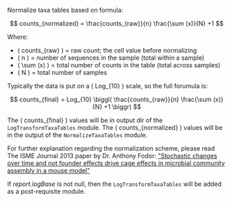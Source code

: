 
Normalize taxa tables based on formula:

$$ counts_{normalized} = \frac{counts_{raw}}{n} \frac{\sum (x)}{N} +1 $$

Where:                             			

* \( counts_{raw} \) = raw count; the cell value before normalizing 
* \( n \) = number of sequences in the sample (total within a sample)
* \( \sum (x) \) = total number of counts in the table (total across samples)
* \( N \) = total number of samples



Typically the data is put on a \( Log_{10} \) scale, so the full forumula is:

$$ counts_{final} = Log_{10} \biggl( \frac{counts_{raw}}{n} \frac{\sum (x)}{N} +1 \biggr) $$

The \( counts_{final} \) values will be in output dir of the `LogTransformTaxaTables` module.  The \( counts_{normalized} \) values will be in the output of the `NormalizeTaxaTables` module.


For further explanation regarding the normalization scheme, please read The ISME Journal 2013 paper by Dr. Anthony Fodor: ["Stochastic changes over time and not founder effects drive cage effects in microbial community assembly in a mouse model"](https://www.ncbi.nlm.nih.gov/pmc/articles/PMC3806260/)

If _report.logBase_ is not null, then the `LogTransformTaxaTables` will be added as a post-requisite module.
